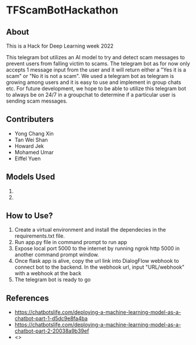 # TFScamBotHackathon

## About
  This is a Hack for Deep Learning week 2022
  
  This telegram bot utilizes an AI model to try and detect scam messages to prevent users from falling victim to scams.
  The telegram bot as for now only accepts 1 message input from the user and it will return either a "Yes it is a scam" or "No it is not a scam".
  We used a telegram bot as telegram is growing among users and it is easy to use and implement in group chats etc. 
  For future development, we hope to be able to utilize this telegram bot to always be on 24/7 in a groupchat to determine if a particular user is sending scam    messages.

## Contributers
- Yong Chang Xin 
- Tan Wei Shan
- Howard Jek 
- Mohamed Umar
- Eiffel Yuen

## Models Used

1. 
2. 


## How to Use?

1. Create a virtual environment and install the dependecies in the requirements.txt file. 
2. Run app.py file in command prompt to run app
3. Expose local port 5000 to the internet by running ngrok http 5000 in another command prompt window.
4. Once flask app is alive, copy the url link into DialogFlow webhook to connect bot to the backend. In the webhook url, input "URL/webhook" with a webhook at the back
5. The telegram bot is ready to go

## References

- <https://chatbotslife.com/deploying-a-machine-learning-model-as-a-chatbot-part-1-d5dc9e8fa4ba>
- <https://chatbotslife.com/deploying-a-machine-learning-model-as-a-chatbot-part-2-20038a9b39ef>
- <>
